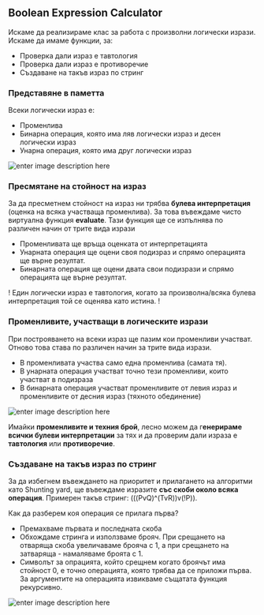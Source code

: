 ## Boolean Expression Calculator

Искаме да реализираме клас за работа с произволни логически изрази. Искаме да имаме функции, за:

- Проверка дали израз е тавтология
- Проверка дали израз е противоречие
- Създаване на такъв израз по стринг

### Представяне в паметта

Всеки логически израз е:

- Променлива
- Бинарна операция, която има ляв логически израз и десен логически израз
- Унарна операция, която има друг логически израз

![enter image description here](https://i.ibb.co/nrfpbmY/68747470733a2f2f692e6962622e636f2f747359486a524e2f556e7469746c65642d4469616772616d2d64726177696f2d32.png)

### Пресмятане на стойност на израз

За да пресметнем стойност на израз ни трябва **булева интерпретация** (оценка на всяка участваща променлива). За това въвеждаме чисто виртуална функция **evaluate**.
Тази функция ще се изпълнява по различен начин от трите вида изрази

- Променливата ще връща оценката от интерпретацията
- Унарната операция ще оцени своя подизраз и спрямо операцията ще върне резултат.
- Бинарната операция ще оцени двата свои подизрази и спрямо операцията ще върне резултат.

! Един логически израз е тавтология, когато за произволна/всяка булева интерпретация той се оценява като истина. !

### Променливите, участващи в логическите изрази

При построяването на всеки израз ще пазим кои променливи участват. Отново това става по различен начин за трите вида изрази.

- В променливата участва само една променлива (самата тя).
- В унарната операция участват точно тези променливи, които участват в подизраза
- В бинарната операция участват променливите от левия израз и променливите от десния израз (тяхното обединение)

![enter image description here](https://i.ibb.co/frMd5HL/Untitled-Diagram2-drawio-1.png)

Имайки **променливите и техния брой**, лесно можем да г**енерираме всички булеви интерпретации** за тях и да проверим дали израза е **тавтология** или **противоречие**.

### Създаване на такъв израз по стринг

За да избегнем въвеждането на приоритет и прилагането на алгоритми като Shunting yard, ще въвеждаме изразите **със скоби около всяка операция**.
Примерен такъв стринг: (((PvQ)^(TvR))v(!P)).

Как да разберем коя операция се прилага първа?

- Премахваме първата и последната скоба
- Обхождаме стринга и използваме брояч. При срещането на отваряща скоба увеличаваме брояча с 1, а при срещането на затваряща - намаляваме броята с 1.
- Символът за опрацията, който срещнем когато броячът има стойност 0, е точно операцията, която трябва да се приложи първа. За аргументите на операцията извикваме същатата функция рекурсивно.

![enter image description here](https://i.ibb.co/xFrVxsG/Untitled-Diagram2-drawio-2-1.png)
